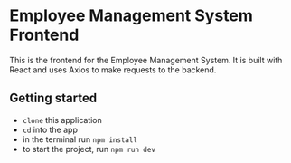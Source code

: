 # Employee Management System Frontend

This is the frontend for the Employee Management System. It is built with React and uses Axios to make requests to the backend.

## Getting started

- `clone` this application
- `cd` into the app
- in the terminal run `npm install`
- to start the project, run `npm run dev`
